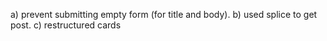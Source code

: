 a) prevent submitting empty form (for title and body). 
b) used splice to get post. 
c) restructured cards
